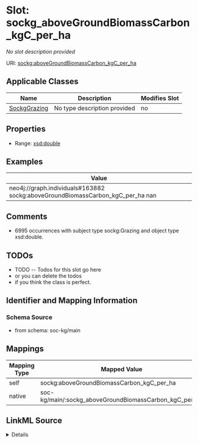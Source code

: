 

# Slot: sockg_aboveGroundBiomassCarbon_kgC_per_ha


_No slot description provided_





URI: [sockg:aboveGroundBiomassCarbon_kgC_per_ha](http://www.semanticweb.org/sockg/ontologies/2024/0/soil-carbon-ontology/aboveGroundBiomassCarbon_kgC_per_ha)



<!-- no inheritance hierarchy -->





## Applicable Classes

| Name | Description | Modifies Slot |
| --- | --- | --- |
| [SockgGrazing](../classes/SockgGrazing.md) | No type description provided |  no  |







## Properties

* Range: [xsd:double](http://www.w3.org/2001/XMLSchema#double)






## Examples

| Value |
| --- |
| neo4j://graph.individuals#163882 sockg:aboveGroundBiomassCarbon_kgC_per_ha nan |

## Comments

* 6995 occurrences with subject type sockg:Grazing and object type xsd:double.

## TODOs

* TODO -- Todos for this slot go here
* or you can delete the todos
* if you think the class is perfect.

## Identifier and Mapping Information







### Schema Source


* from schema: soc-kg/main




## Mappings

| Mapping Type | Mapped Value |
| ---  | ---  |
| self | sockg:aboveGroundBiomassCarbon_kgC_per_ha |
| native | soc-kg/main/:sockg_aboveGroundBiomassCarbon_kgC_per_ha |




## LinkML Source

<details>
```yaml
name: sockg_aboveGroundBiomassCarbon_kgC_per_ha
description: No slot description provided
todos:
- TODO -- Todos for this slot go here
- or you can delete the todos
- if you think the class is perfect.
comments:
- 6995 occurrences with subject type sockg:Grazing and object type xsd:double.
examples:
- value: neo4j://graph.individuals#163882 sockg:aboveGroundBiomassCarbon_kgC_per_ha
    nan
from_schema: soc-kg/main
rank: 1000
slot_uri: sockg:aboveGroundBiomassCarbon_kgC_per_ha
alias: sockg_aboveGroundBiomassCarbon_kgC_per_ha
domain_of:
- sockg_Grazing
range: double

```
</details>